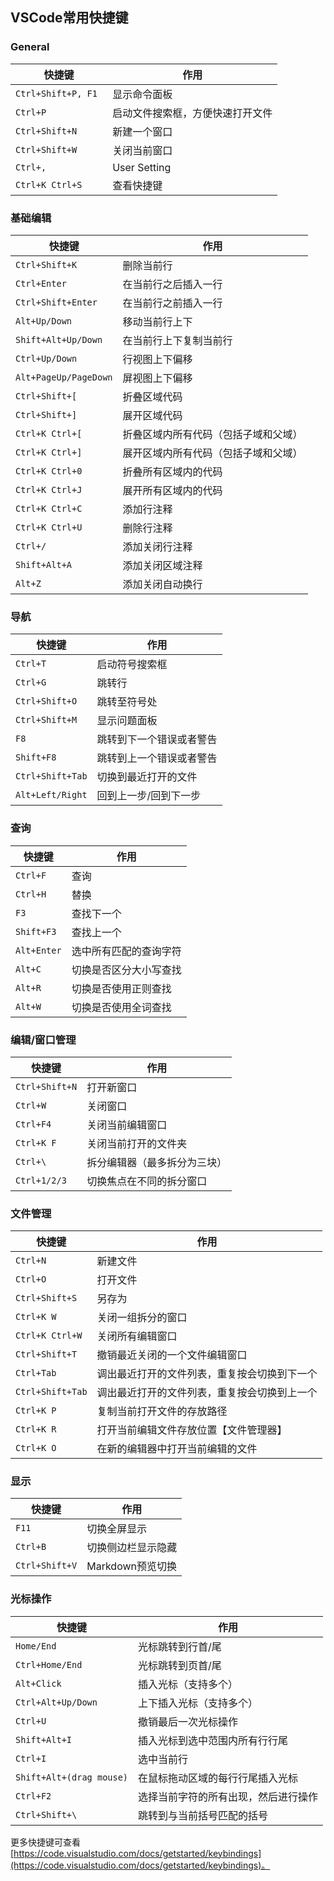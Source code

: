 ## VSCode常用快捷键

### General

| 快捷键              | 作用                             |
| ------------------- | -------------------------------- |
| `Ctrl+Shift+P, F1 ` | 显示命令面板                     |
| `Ctrl+P`            | 启动文件搜索框，方便快速打开文件 |
| `Ctrl+Shift+N`      | 新建一个窗口                     |
| `Ctrl+Shift+W`      | 关闭当前窗口                     |
| `Ctrl+,`            | User Setting                     |
| `Ctrl+K Ctrl+S`     | 查看快捷键                       |

### 基础编辑

| 快捷键                | 作用                                 |
| --------------------- | ------------------------------------ |
| `Ctrl+Shift+K`        | 删除当前行                           |
| `Ctrl+Enter`          | 在当前行之后插入一行                 |
| `Ctrl+Shift+Enter`    | 在当前行之前插入一行                 |
| `Alt+Up/Down`         | 移动当前行上下                       |
| `Shift+Alt+Up/Down`   | 在当前行上下复制当前行               |
| `Ctrl+Up/Down`        | 行视图上下偏移                       |
| `Alt+PageUp/PageDown` | 屏视图上下偏移                       |
| `Ctrl+Shift+[`        | 折叠区域代码                         |
| `Ctrl+Shift+]`        | 展开区域代码                         |
| `Ctrl+K Ctrl+[`       | 折叠区域内所有代码（包括子域和父域） |
| `Ctrl+K Ctrl+]`       | 展开区域内所有代码（包括子域和父域） |
| `Ctrl+K Ctrl+0`       | 折叠所有区域内的代码                 |
| `Ctrl+K Ctrl+J`       | 展开所有区域内的代码                 |
| `Ctrl+K Ctrl+C`       | 添加行注释                           |
| `Ctrl+K Ctrl+U`       | 删除行注释                           |
| `Ctrl+/`              | 添加关闭行注释                       |
| `Shift+Alt+A`         | 添加关闭区域注释                     |
| `Alt+Z`               | 添加关闭自动换行                     |

### 导航

| 快捷键           | 作用                     |
| ---------------- | ------------------------ |
| `Ctrl+T`         | 启动符号搜索框           |
| `Ctrl+G`         | 跳转行                   |
| `Ctrl+Shift+O`   | 跳转至符号处             |
| `Ctrl+Shift+M`   | 显示问题面板             |
| `F8`             | 跳转到下一个错误或者警告 |
| `Shift+F8`       | 跳转到上一个错误或者警告 |
| `Ctrl+Shift+Tab` | 切换到最近打开的文件     |
| `Alt+Left/Right` | 回到上一步/回到下一步    |

### 查询

| 快捷键      | 作用                   |
| ----------- | ---------------------- |
| `Ctrl+F`    | 查询                   |
| `Ctrl+H`    | 替换                   |
| `F3`        | 查找下一个             |
| `Shift+F3`  | 查找上一个             |
| `Alt+Enter` | 选中所有匹配的查询字符 |
| `Alt+C`     | 切换是否区分大小写查找 |
| `Alt+R`     | 切换是否使用正则查找   |
| `Alt+W`     | 切换是否使用全词查找   |

### 编辑/窗口管理

| 快捷键         | 作用                         |
| -------------- | ---------------------------- |
| `Ctrl+Shift+N` | 打开新窗口                   |
| `Ctrl+W`       | 关闭窗口                     |
| `Ctrl+F4`      | 关闭当前编辑窗口             |
| `Ctrl+K F`     | 关闭当前打开的文件夹         |
| `Ctrl+\`       | 拆分编辑器（最多拆分为三块） |
| `Ctrl+1/2/3`   | 切换焦点在不同的拆分窗口     |

### 文件管理

| 快捷键           | 作用                                         |
| ---------------- | -------------------------------------------- |
| `Ctrl+N`         | 新建文件                                     |
| `Ctrl+O`         | 打开文件                                     |
| `Ctrl+Shift+S`   | 另存为                                       |
| `Ctrl+K W`       | 关闭一组拆分的窗口                           |
| `Ctrl+K Ctrl+W`  | 关闭所有编辑窗口                             |
| `Ctrl+Shift+T`   | 撤销最近关闭的一个文件编辑窗口               |
| `Ctrl+Tab`       | 调出最近打开的文件列表，重复按会切换到下一个 |
| `Ctrl+Shift+Tab` | 调出最近打开的文件列表，重复按会切换到上一个 |
| `Ctrl+K P`       | 复制当前打开文件的存放路径                   |
| `Ctrl+K R`       | 打开当前编辑文件存放位置【文件管理器】       |
| `Ctrl+K O`       | 在新的编辑器中打开当前编辑的文件             |

### 显示

| 快捷键         | 作用               |
| -------------- | ------------------ |
| `F11`          | 切换全屏显示       |
| `Ctrl+B`       | 切换侧边栏显示隐藏 |
| `Ctrl+Shift+V` | Markdown预览切换   |

### 光标操作

| 快捷键                   | 作用                                 |
| ------------------------ | ------------------------------------ |
| `Home/End`               | 光标跳转到行首/尾                    |
| `Ctrl+Home/End`          | 光标跳转到页首/尾                    |
| `Alt+Click`              | 插入光标（支持多个）                 |
| `Ctrl+Alt+Up/Down`       | 上下插入光标（支持多个）             |
| `Ctrl+U`                 | 撤销最后一次光标操作                 |
| `Shift+Alt+I`            | 插入光标到选中范围内所有行行尾       |
| `Ctrl+I`                 | 选中当前行                           |
| `Shift+Alt+(drag mouse)` | 在鼠标拖动区域的每行行尾插入光标     |
| `Ctrl+F2`                | 选择当前字符的所有出现，然后进行操作 |
| `Ctrl+Shift+\`           | 跳转到与当前括号匹配的括号           |



更多快捷键可查看[https://code.visualstudio.com/docs/getstarted/keybindings](https://code.visualstudio.com/docs/getstarted/keybindings)。